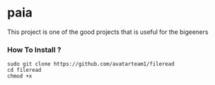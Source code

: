 # paia
This project is one of the good projects that is useful for the bigeeners   
### How To Install ?
```
sudo git clone https://github.com/avatarteam1/fileread
cd fileread
chmod +x
```
